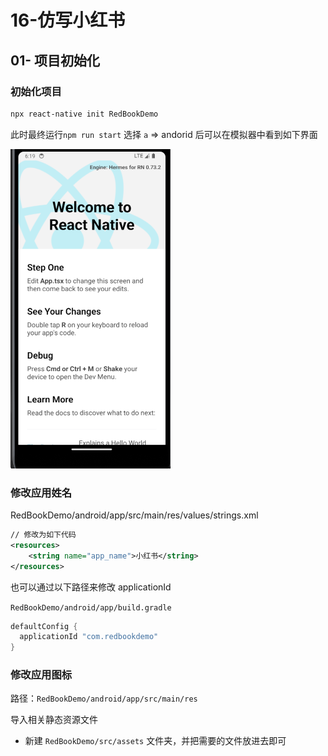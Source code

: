 # 16-仿写小红书

## 01- 项目初始化

### 初始化项目

```bash
npx react-native init RedBookDemo
```

此时最终运行`npm run start` 选择 `a` => andorid 后可以在模拟器中看到如下界面

<img src="./assets/image-20240128181926650.png" alt="image-20240128181926650" style="zoom:50%;" />

### 修改应用姓名

RedBookDemo/android/app/src/main/res/values/strings.xml

```xml
// 修改为如下代码
<resources>
    <string name="app_name">小红书</string>
</resources>
```

也可以通过以下路径来修改 applicationId

`RedBookDemo/android/app/build.gradle`

```gradle
defaultConfig {
  applicationId "com.redbookdemo"
}
```

### 修改应用图标

路径：`RedBookDemo/android/app/src/main/res`

导入相关静态资源文件

* 新建 `RedBookDemo/src/assets` 文件夹，并把需要的文件放进去即可
